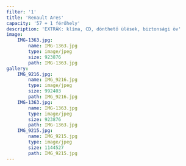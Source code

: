 ```yaml
---
filter: '1'
title: 'Renault Ares'
capacity: '57 + 1 férőhely'
description: 'EXTRÁK: klíma, CD, dönthető ülések, biztonsági öv'
image:
    IMG-1363.jpg:
        name: IMG-1363.jpg
        type: image/jpeg
        size: 923876
        path: IMG-1363.jpg
gallery:
    IMG_9216.jpg:
        name: IMG_9216.jpg
        type: image/jpeg
        size: 992403
        path: IMG_9216.jpg
    IMG-1363.jpg:
        name: IMG-1363.jpg
        type: image/jpeg
        size: 923876
        path: IMG-1363.jpg
    IMG_9215.jpg:
        name: IMG_9215.jpg
        type: image/jpeg
        size: 1144527
        path: IMG_9215.jpg
---
```


